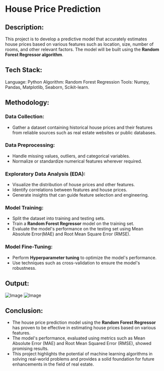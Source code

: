 # House Price Prediction

## Description:

This project is to develop a predictive model that accurately estimates house prices based on various features such as location, size, number of rooms, and other relevant factors. The model will be built using the **Random Forest Regressor algorithm**.

## Tech Stack:

Language:  Python 
Algorithm: Random Forest Regression
Tools:  Numpy, Pandas, Matplotlib, Seaborn, Scikit-learn.

## Methodology:

###  Data Collection:
- Gather a dataset containing historical house prices and their features from reliable sources such as real estate websites or public databases.

###  Data Preprocessing:
- Handle missing values, outliers, and categorical variables.
- Normalize or standardize numerical features wherever required.

###  Exploratory Data Analysis (EDA):
- Visualize the distribution of house prices and other features.
- Identify correlations between features and house prices.
- Generate insights that can guide feature selection and engineering.

###  Model Training:
- Split the dataset into training and testing sets.
- Train a **Random Forest Regressor** model on the training set.
- Evaluate the model's performance on the testing set using Mean Absolute Error(MAE) and Root Mean Square Error (RMSE).

###  Model Fine-Tuning:
- Perform **Hyperparameter tuning** to optimize the model's performance.
- Use techniques such as cross-validation to ensure the model's robustness.

## Output:

![Image](https://github.com/user-attachments/assets/77b7aa7e-9830-4822-8e7f-b38d22ddfc9a)
![Image](https://github.com/user-attachments/assets/1347a66b-ce15-40d7-abd1-f3550d86d2f2)

## Conclusion:
- The house price prediction model using the **Random Forest Regressor** has proven to be effective in estimating house prices based on various features.
- The model's performance, evaluated using metrics such as Mean Absolute Error (MAE) and Root Mean Squared Error (RMSE), showed promising results.
- This project highlights the potential of machine learning algorithms in solving real-world problems and provides a solid foundation for future enhancements in the field of real estate.
